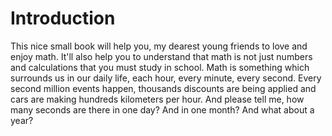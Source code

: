 # Introduction

This nice small book will help you, my dearest young friends to love and enjoy math. It'll also help you to understand that math is not just numbers and calculations that you must study in school. Math is something which surrounds us in our daily life, each hour, every minute, every second. Every second million events happen, thousands discounts are being applied and cars are making hundreds kilometers per hour. And please tell me, how many seconds are there in one day? And in one month? And what about a year?
